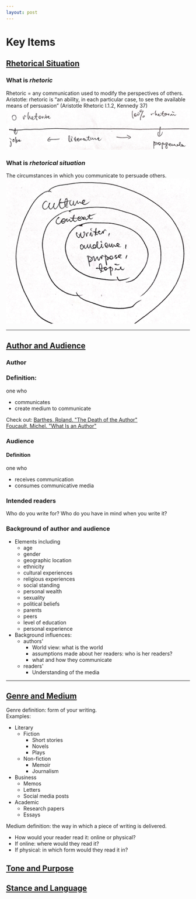 ```yaml
---
layout: post
---
```


# Key Items

## [Rhetorical Situation](https://owl.purdue.edu/owl/general_writing/academic_writing/rhetorical_situation/index.html)
### What is _rhetoric_
Rhetoric = any communication used to modify the perspectives of others.  
Aristotle: rhetoric is “an ability, in each particular case, to see the available means of persuasion” (Aristotle Rhetoric I.1.2, Kennedy 37) 
![rhetorical axis](axis_of_rhetoric.jpg)

### What is _rhetorical situation_
The circumstances in which you communicate to persuade others.
![venn rhetorical situaion](rhetorical_venn_situation.png)

------
## [Author and Audience](https://owl.purdue.edu/owl/general_writing/academic_writing/rhetorical_situation/author_and_audience.html)
### Author
### Definition:
one who 
- communicates
- create medium to communicate

Check out: [Barthes, Roland. "The Death of the Author"](https://writing.upenn.edu/~taransky/Barthes.pdf)  
[Foucault, Michel. "What Is an Author"](https://www.open.edu/openlearn/ocw/pluginfile.php/624849/mod_resource/content/1/a840_1_michel_foucault.pdf)

### Audience
#### Definition
one who
- receives communication
- consumes communicative media

### Intended readers
Who do you write for? Who do you have in mind when you write it?

### Background of author and audience
- Elements including 
    * age
    * gender
    * geographic location
    * ethnicity
    * cultural experiences
    * religious experiences
    * social standing
    * personal wealth
    * sexuality
    * political beliefs
    * parents
    * peers
    * level of education
    * personal experience  
- Background influences:
    * authors'
        * World view: what is the world
        * assumptions made about her readers: who is her readers?
        * what and how they communicate
    * readers'
        * Understanding of the media

------
## [Genre and Medium](https://owl.purdue.edu/owl/subject_specific_writing/professional_technical_writing/business_writing_for_administrative_and_clerical_staff/genre_and_medium.html)
Genre definition: form of your writing.    
Examples:
- Literary
    * Fiction
        * Short stories
        * Novels
        * Plays
    * Non-fiction
       * Memoir
       * Journalism
- Business
    * Memos
    * Letters
    * Social media posts
- Academic
    * Research papers
    * Essays

Medium definition: the way in which a piece of writing is delivered.  
- How would your reader read it: online or physical?
- If online: where would they read it?
- If physical: in which form would they read it in?


## [Tone and Purpose](https://owl.purdue.edu/owl/english_as_a_second_language/esl_students/audience_considerations_for_esl_writers/tone_and_purpose.html)
## [Stance and Language](https://owl.purdue.edu/owl/english_as_a_second_language/esl_students/audience_considerations_for_esl_writers/stance_and_language.html)

